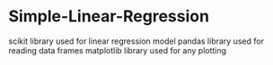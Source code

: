 # Simple-Linear-Regression

scikit library used for linear regression model
pandas library used for reading data frames
matplotlib library used for any plotting
